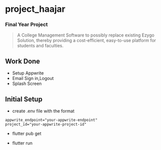 # project_haajar

### Final Year Project
> A College Management Software to possibly replace existing Ezygo Solution, thereby providing a cost-efficient, easy-to-use platform for students and faculties.

## Work Done

* Setup Appwrite
* Email Sign in,Logout
* Splash Screen

## Initial Setup

* create .env file with the format 
```
appwrite_endpoint="your-appwrite-endpoint"
project_id="your-appwrite-project-id"
```

* flutter pub get

* flutter run
